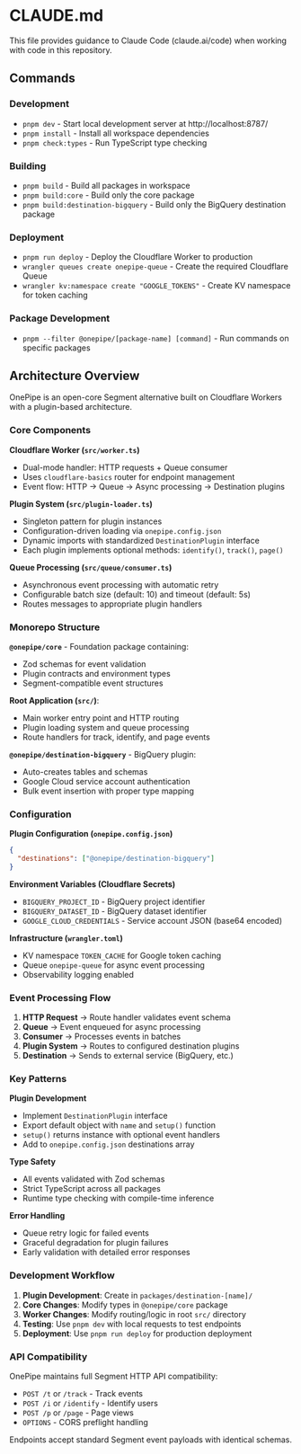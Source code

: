 # CLAUDE.md

This file provides guidance to Claude Code (claude.ai/code) when working with code in this repository.

## Commands

### Development
- `pnpm dev` - Start local development server at http://localhost:8787/
- `pnpm install` - Install all workspace dependencies
- `pnpm check:types` - Run TypeScript type checking

### Building
- `pnpm build` - Build all packages in workspace
- `pnpm build:core` - Build only the core package
- `pnpm build:destination-bigquery` - Build only the BigQuery destination package

### Deployment
- `pnpm run deploy` - Deploy the Cloudflare Worker to production
- `wrangler queues create onepipe-queue` - Create the required Cloudflare Queue
- `wrangler kv:namespace create "GOOGLE_TOKENS"` - Create KV namespace for token caching

### Package Development
- `pnpm --filter @onepipe/[package-name] [command]` - Run commands on specific packages

## Architecture Overview

OnePipe is an open-core Segment alternative built on Cloudflare Workers with a plugin-based architecture.

### Core Components

**Cloudflare Worker (`src/worker.ts`)**
- Dual-mode handler: HTTP requests + Queue consumer
- Uses `cloudflare-basics` router for endpoint management
- Event flow: HTTP → Queue → Async processing → Destination plugins

**Plugin System (`src/plugin-loader.ts`)**
- Singleton pattern for plugin instances
- Configuration-driven loading via `onepipe.config.json`
- Dynamic imports with standardized `DestinationPlugin` interface
- Each plugin implements optional methods: `identify()`, `track()`, `page()`

**Queue Processing (`src/queue/consumer.ts`)**
- Asynchronous event processing with automatic retry
- Configurable batch size (default: 10) and timeout (default: 5s)
- Routes messages to appropriate plugin handlers

### Monorepo Structure

**`@onepipe/core`** - Foundation package containing:
- Zod schemas for event validation
- Plugin contracts and environment types
- Segment-compatible event structures

**Root Application (`src/`)**:
- Main worker entry point and HTTP routing
- Plugin loading system and queue processing
- Route handlers for track, identify, and page events

**`@onepipe/destination-bigquery`** - BigQuery plugin:
- Auto-creates tables and schemas
- Google Cloud service account authentication
- Bulk event insertion with proper type mapping

### Configuration

**Plugin Configuration (`onepipe.config.json`)**
```json
{
  "destinations": ["@onepipe/destination-bigquery"]
}
```

**Environment Variables (Cloudflare Secrets)**
- `BIGQUERY_PROJECT_ID` - BigQuery project identifier
- `BIGQUERY_DATASET_ID` - BigQuery dataset identifier  
- `GOOGLE_CLOUD_CREDENTIALS` - Service account JSON (base64 encoded)

**Infrastructure (`wrangler.toml`)**
- KV namespace `TOKEN_CACHE` for Google token caching
- Queue `onepipe-queue` for async event processing
- Observability logging enabled

### Event Processing Flow

1. **HTTP Request** → Route handler validates event schema
2. **Queue** → Event enqueued for async processing
3. **Consumer** → Processes events in batches
4. **Plugin System** → Routes to configured destination plugins
5. **Destination** → Sends to external service (BigQuery, etc.)

### Key Patterns

**Plugin Development**
- Implement `DestinationPlugin` interface
- Export default object with `name` and `setup()` function
- `setup()` returns instance with optional event handlers
- Add to `onepipe.config.json` destinations array

**Type Safety**
- All events validated with Zod schemas
- Strict TypeScript across all packages
- Runtime type checking with compile-time inference

**Error Handling**
- Queue retry logic for failed events
- Graceful degradation for plugin failures
- Early validation with detailed error responses

### Development Workflow

1. **Plugin Development**: Create in `packages/destination-[name]/`
2. **Core Changes**: Modify types in `@onepipe/core` package
3. **Worker Changes**: Modify routing/logic in root `src/` directory
4. **Testing**: Use `pnpm dev` with local requests to test endpoints
5. **Deployment**: Use `pnpm run deploy` for production deployment

### API Compatibility

OnePipe maintains full Segment HTTP API compatibility:
- `POST /t` or `/track` - Track events
- `POST /i` or `/identify` - Identify users  
- `POST /p` or `/page` - Page views
- `OPTIONS` - CORS preflight handling

Endpoints accept standard Segment event payloads with identical schemas.